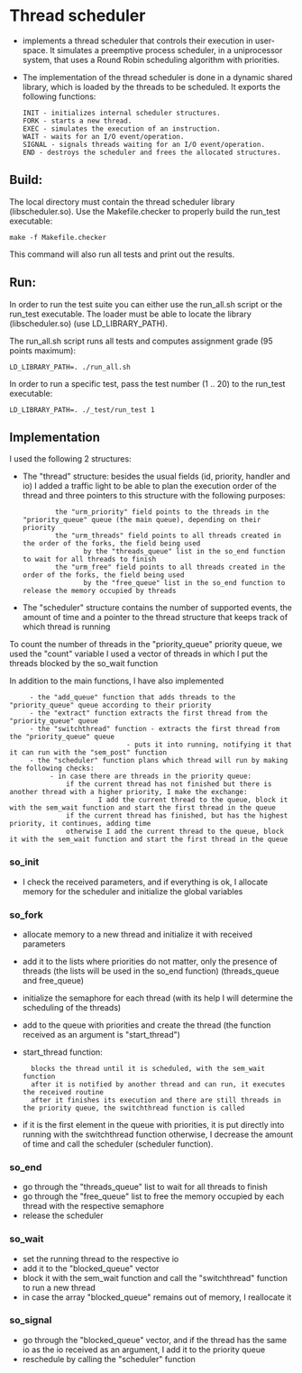 # Thread scheduler
 - implements a thread scheduler that controls their execution in user-space. It simulates a preemptive process scheduler, in a uniprocessor system, that uses a Round Robin scheduling algorithm with priorities.

- The implementation of the thread scheduler is done in a dynamic shared library, which is loaded by the threads to be scheduled. It exports the following functions:

      INIT - initializes internal scheduler structures.
      FORK - starts a new thread.
      EXEC - simulates the execution of an instruction.
      WAIT - waits for an I/O event/operation.
      SIGNAL - signals threads waiting for an I/O event/operation.
      END - destroys the scheduler and frees the allocated structures.


## Build:
The local directory must contain the thread scheduler library
(libscheduler.so). Use the Makefile.checker to properly build the run_test
executable:

	make -f Makefile.checker

This command will also run all tests and print out the results.

## Run:

In order to run the test suite you can either use the run_all.sh script or
the run_test executable. The loader must be able to locate the library
(libscheduler.so) (use LD_LIBRARY_PATH).

The run_all.sh script runs all tests and computes assignment grade (95 points
maximum):

	LD_LIBRARY_PATH=. ./run_all.sh

In order to run a specific test, pass the test number (1 .. 20) to the run_test
executable:

	LD_LIBRARY_PATH=. ./_test/run_test 1

## Implementation
  I used the following 2 structures:
- The "thread" structure: besides the usual fields (id, priority, handler and io) I added a traffic light
         to be able to plan the execution order of the thread and three pointers to this structure with the following purposes:
                
              the "urm_priority" field points to the threads in the "priority_queue" queue (the main queue), depending on their priority
              the "urm_threads" field points to all threads created in the order of the forks, the field being used
                     by the "threads_queue" list in the so_end function to wait for all threads to finish
              the "urm_free" field points to all threads created in the order of the forks, the field being used
                     by the "free_queue" list in the so_end function to release the memory occupied by threads

- The "scheduler" structure contains the number of supported events, the amount of time and a pointer to the thread structure that keeps track of which thread is running

To count the number of threads in the "priority_queue" priority queue, we used the "count" variable I used a vector of threads in which I put the threads blocked by the so_wait function

  In addition to the main functions, I have also implemented
  
         - the "add_queue" function that adds threads to the "priority_queue" queue according to their priority
         - the "extract" function extracts the first thread from the "priority_queue" queue
         - the "switchthread" function - extracts the first thread from the "priority_queue" queue
                                 - puts it into running, notifying it that it can run with the "sem_post" function
         - the "scheduler" function plans which thread will run by making the following checks:
              - in case there are threads in the priority queue:
                  if the current thread has not finished but there is another thread with a higher priority, I make the exchange:
                          I add the current thread to the queue, block it with the sem_wait function and start the first thread in the queue
                  if the current thread has finished, but has the highest priority, it continues, adding time
                  otherwise I add the current thread to the queue, block it with the sem_wait function and start the first thread in the queue

### so_init
- I check the received parameters, and if everything is ok, I allocate memory for the scheduler and initialize the global variables

### so_fork
- allocate memory to a new thread and initialize it with received parameters
- add it to the lists where priorities do not matter, only the presence of threads (the lists will be used in the so_end function)
                     (threads_queue and free_queue)
- initialize the semaphore for each thread (with its help I will determine the scheduling of the threads)
- add to the queue with priorities and create the thread (the function received as an argument is "start_thread")
- start_thread function:
   
        blocks the thread until it is scheduled, with the sem_wait function
        after it is notified by another thread and can run, it executes the received routine
        after it finishes its execution and there are still threads in the priority queue, the switchthread function is called
  
- if it is the first element in the queue with priorities, it is put directly into running with the switchthread function
           otherwise, I decrease the amount of time and call the scheduler (scheduler function).

### so_end
- go through the "threads_queue" list to wait for all threads to finish
- go through the "free_queue" list to free the memory occupied by each thread with the respective semaphore
- release the scheduler

### so_wait
- set the running thread to the respective io
- add it to the "blocked_queue" vector
- block it with the sem_wait function and call the "switchthread" function to run a new thread
- in case the array "blocked_queue" remains out of memory, I reallocate it

### so_signal
- go through the "blocked_queue" vector, and if the thread has the same io as the io received as an argument, I add it to the priority queue
- reschedule by calling the "scheduler" function


